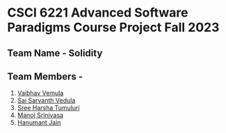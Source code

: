 # CSCI 6221 Advanced Software Paradigms Course Project Fall 2023

## Team Name - Solidity
## Team Members - 
1. [Vaibhav Vemula]()
2. [Sai Sarvanth Vedula]()
3. [Sree Harsha Tumuluri]()
4. [Manoj Srinivasa](https://github.com/jonumhills)
5. [Hanumant Jain]()

